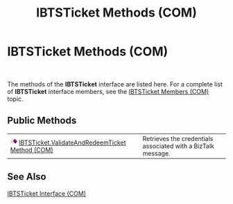 ﻿---
title: IBTSTicket Methods (COM)
TOCTitle: IBTSTicket Methods (COM)
ms:assetid: 861e4bb1-5f37-4223-952a-b2db961f26bd
ms:mtpsurl: https://msdn.microsoft.com/en-us/library/Aa561190(v=BTS.80)
ms:contentKeyID: 51529427
ms.date: 08/30/2017
mtps_version: v=BTS.80
---

# IBTSTicket Methods (COM)

 

The methods of the **IBTSTicket** interface are listed here. For a complete list of **IBTSTicket** interface members, see the [IBTSTicket Members (COM)](ibtsticket-members-com.md) topic.

## Public Methods

<table>
<tbody>
<tr class="odd">
<td><img src="images/Aa562050.7398304a-180c-45ff-98a9-894581a54aa5(BTS.80).jpeg" /> <a href="ibtsticket-validateandredeemticket-method-com.md">IBTSTicket.ValidateAndRedeemTicket Method (COM)</a></td>
<td>Retrieves the credentials associated with a BizTalk message.</td>
</tr>
</tbody>
</table>


## See Also

[IBTSTicket Interface (COM)](ibtsticket-interface-com.md)

